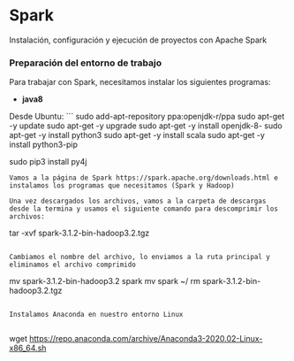 # Spark 
Instalación, configuración y ejecución de proyectos con Apache Spark

### Preparación del entorno de trabajo
Para trabajar con Spark, necesitamos instalar los siguientes programas:
- **java8**
<tr>
Desde Ubuntu:
  ```
  sudo add-apt-repository ppa:openjdk-r/ppa
  sudo apt-get -y update
  sudo apt-get -y upgrade
  sudo apt-get -y install openjdk-8-
  sudo apt-get -y install python3
  sudo apt-get -y install scala
  sudo apt-get -y install python3-pip
  
  sudo pip3 install py4j  
  ```
Vamos a la página de Spark https://spark.apache.org/downloads.html e instalamos los programas que necesitamos (Spark y Hadoop)
  
Una vez descargados los archivos, vamos a la carpeta de descargas desde la termina y usamos el siguiente comando para descomprimir los archivos:
  
```
  tar -xvf spark-3.1.2-bin-hadoop3.2.tgz  
```
  
Cambiamos el nombre del archivo, lo enviamos a la ruta principal y eliminamos el archivo comprimido

```
  mv spark-3.1.2-bin-hadoop3.2 spark
  mv spark ~/
  rm spark-3.1.2-bin-hadoop3.2.tgz
```
  
Instalamos Anaconda en nuestro entorno Linux
  
```
  wget https://repo.anaconda.com/archive/Anaconda3-2020.02-Linux-x86_64.sh  
```
